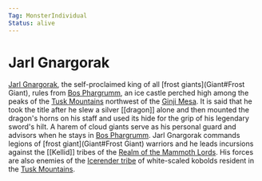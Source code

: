 ```yaml
---
Tag: MonsterIndividual
Status: alive
---
```

# Jarl Gnargorak
[Jarl Gnargorak](https://pathfinderwiki.com/wiki/Gnargorak), the self-proclaimed king of all [frost giants](Giant#Frost Giant), rules from [Bos Phargrumm](Bos-Phargrumm), an ice castle perched high among the peaks of the [Tusk Mountains](Tusk-Mountains) northwest of the [Ginji Mesa](Ginji-Mesa). It is said that he took the title after he slew a silver [[dragon]] alone and then mounted the dragon's horns on his staff and used its hide for the grip of his legendary sword's hilt. A harem of cloud giants serve as his personal guard and advisors when he stays in [Bos Phargrumm](Bos-Phargrumm). Jarl Gnargorak commands legions of [frost giant](Giant#Frost Giant) warriors and he leads incursions against the [[Kellid]] tribes of the [Realm of the Mammoth Lords](Realm-of-the-Mammoth-Lords). His forces are also enemies of the [Icerender tribe](Icerender-tribe) of white-scaled kobolds resident in the [Tusk Mountains](Tusk-Mountains).